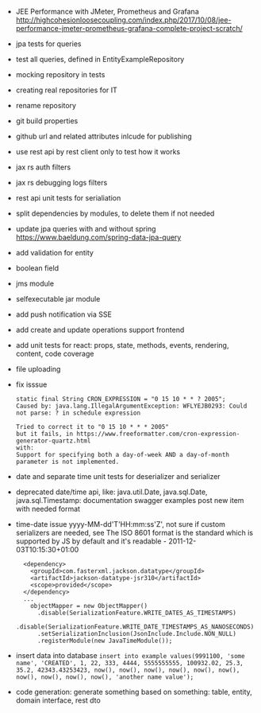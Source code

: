 - JEE Performance with JMeter, Prometheus and Grafana
  http://highcohesionloosecoupling.com/index.php/2017/10/08/jee-performance-jmeter-prometheus-grafana-complete-project-scratch/
- jpa tests for queries
- test all queries, defined in EntityExampleRepository
- mocking repository in tests
- creating real repositories for IT 
- rename repository
- git build properties
- github url and related attributes inlcude for publishing
- use rest api by rest client only to test how it works
- jax rs auth filters
- jax rs debugging logs filters
- rest api unit tests for serialiation
- split dependencies by modules, to delete them if not needed
- update jpa queries with and without spring https://www.baeldung.com/spring-data-jpa-query
- add validation for entity 
- boolean field
- jms module
- selfexecutable jar module
- add push notification via SSE
- add create and update operations support frontend
- add unit tests for react: props, state, methods, events, rendering, content, code coverage
- file uploading
- fix isssue
  
    ```
    static final String CRON_EXPRESSION = "0 15 10 * * ? 2005";
    Caused by: java.lang.IllegalArgumentException: WFLYEJB0293: Could not parse: ? in schedule expression
    
    Tried to correct it to "0 15 10 * * * 2005"
    but it fails, in https://www.freeformatter.com/cron-expression-generator-quartz.html
    with:
    Support for specifying both a day-of-week AND a day-of-month parameter is not implemented.
    ```
- date and separate time unit tests for deserializer and serializer 
- deprecated date/time api, like: java.util.Date, java.sql.Date, java.sql.Timestamp:
  documentation
  swagger examples
  post new item with needed format
- time-date issue yyyy-MM-dd'T'HH:mm:ss'Z', not sure if custom serializers are needed, see 
    The ISO 8601 format is the standard which is supported by JS by default and it's readable - 
    2011-12-03T10:15:30+01:00
    
    ```
      <dependency>
        <groupId>com.fasterxml.jackson.datatype</groupId>
        <artifactId>jackson-datatype-jsr310</artifactId>
        <scope>provided</scope>
      </dependency>
      ...
        objectMapper = new ObjectMapper()
          .disable(SerializationFeature.WRITE_DATES_AS_TIMESTAMPS)
          .disable(SerializationFeature.WRITE_DATE_TIMESTAMPS_AS_NANOSECONDS)
          .setSerializationInclusion(JsonInclude.Include.NON_NULL)
          .registerModule(new JavaTimeModule());
    ```
- insert data into database
    `insert into example values(9991100, 'some name', 'CREATED', 1, 22, 333, 4444, 5555555555, 100932.02, 25.3, 35.2, 42343.43253423, now(), now(), now(), now(), now(), now(), now(), now(), now(), now(), 'another name value');`
- code generation: generate something based on something: table, entity, domain interface, rest dto